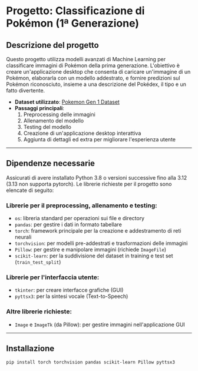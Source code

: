 # Progetto: Classificazione di Pokémon (1ª Generazione)

## Descrizione del progetto
Questo progetto utilizza modelli avanzati di Machine Learning per classificare immagini di Pokémon della prima generazione. L'obiettivo è creare un'applicazione desktop che consenta di caricare un'immagine di un Pokémon, elaborarla con un modello addestrato, e fornire predizioni sul Pokémon riconosciuto, insieme a una descrizione del Pokédex, il tipo e un fatto divertente.

- **Dataset utilizzato**: [Pokemon Gen 1 Dataset](https://www.kaggle.com/datasets/echometerhhwl/pokemon-gen-1-38914)
- **Passaggi principali**:
  1. Preprocessing delle immagini
  2. Allenamento del modello
  3. Testing del modello
  4. Creazione di un'applicazione desktop interattiva
  5. Aggiunta di dettagli ed extra per migliorare l'esperienza utente

---

## Dipendenze necessarie

Assicurati di avere installato Python 3.8 o versioni successive fino alla 3.12 (3.13 non supporta pytorch). Le librerie richieste per il progetto sono elencate di seguito:

### Librerie per il preprocessing, allenamento e testing:
- `os`: libreria standard per operazioni sui file e directory
- `pandas`: per gestire i dati in formato tabellare
- `torch`: framework principale per la creazione e addestramento di reti neurali
- `torchvision`: per modelli pre-addestrati e trasformazioni delle immagini
- `Pillow`: per gestire e manipolare immagini (richiede `ImageFile`)
- `scikit-learn`: per la suddivisione del dataset in training e test set (`train_test_split`)

### Librerie per l'interfaccia utente:
- `tkinter`: per creare interfacce grafiche (GUI)
- `pyttsx3`: per la sintesi vocale (Text-to-Speech)

### Altre librerie richieste:
- `Image` e `ImageTk` (da Pillow): per gestire immagini nell'applicazione GUI

---

## Installazione
`pip install torch torchvision pandas scikit-learn Pillow pyttsx3`
